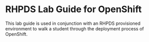 # RHPDS Lab Guide for OpenShift
This lab guide is used in conjunction with an RHPDS provisioned environment to walk a student through the deployment process of OpenShift.
